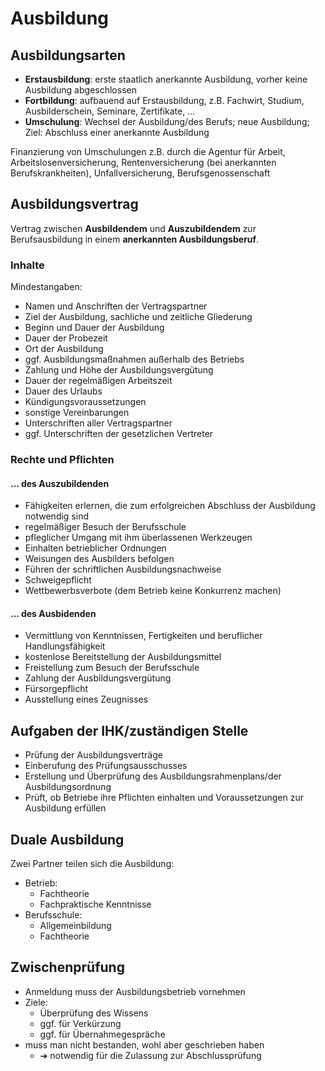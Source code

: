 # Ausbildung

## Ausbildungsarten 

- **Erstausbildung**: erste staatlich anerkannte Ausbildung, vorher keine Ausbildung abgeschlossen
- **Fortbildung**: aufbauend auf Erstausbildung, z.B. Fachwirt, Studium, Ausbilderschein, Seminare, Zertifikate, ...
- **Umschulung**: Wechsel der Ausbildung/des Berufs; neue Ausbildung; Ziel: Abschluss einer anerkannte Ausbildung



Finanzierung von Umschulungen z.B. durch die Agentur für Arbeit, Arbeitslosenversicherung, Rentenversicherung (bei anerkannten Berufskrankheiten), Unfallversicherung, Berufsgenossenschaft



## Ausbildungsvertrag 

Vertrag zwischen **Ausbildendem** und **Auszubildendem** zur Berufsausbildung in einem **anerkannten Ausbildungsberuf**.



### Inhalte 

Mindestangaben:

- Namen und Anschriften der Vertragspartner
- Ziel der Ausbildung, sachliche und zeitliche Gliederung
- Beginn und Dauer der Ausbildung
- Dauer der Probezeit
- Ort der Ausbildung
- ggf. Ausbildungsmaßnahmen außerhalb des Betriebs
- Zahlung und Höhe der Ausbildungsvergütung
- Dauer der regelmäßigen Arbeitszeit
- Dauer des Urlaubs
- Kündigungsvoraussetzungen
- sonstige Vereinbarungen
- Unterschriften aller Vertragspartner
- ggf. Unterschriften der gesetzlichen Vertreter



### Rechte und Pflichten 

#### ... des Auszubildenden

- Fähigkeiten erlernen, die zum erfolgreichen Abschluss der Ausbildung notwendig sind
- regelmäßiger Besuch der Berufsschule
- pfleglicher Umgang mit ihm überlassenen Werkzeugen
- Einhalten betrieblicher Ordnungen
- Weisungen des Ausbilders befolgen
- Führen der schriftlichen Ausbildungsnachweise
- Schweigepflicht
- Wettbewerbsverbote (dem Betrieb keine Konkurrenz machen)



#### ... des Ausbidenden 

- Vermittlung von Kenntnissen, Fertigkeiten und beruflicher Handlungsfähigkeit
- kostenlose Bereitstellung der Ausbildungsmittel
- Freistellung zum Besuch der Berufsschule
- Zahlung der Ausbildungsvergütung
- Fürsorgepflicht
- Ausstellung eines Zeugnisses



## Aufgaben der IHK/zuständigen Stelle 

- Prüfung der Ausbildungsverträge
- Einberufung des Prüfungsausschusses
- Erstellung und Überprüfung des Ausbildungsrahmenplans/der Ausbildungsordnung 
- Prüft, ob Betriebe ihre Pflichten einhalten und Voraussetzungen zur Ausbildung erfüllen



## Duale Ausbildung 

Zwei Partner teilen sich die Ausbildung:

- Betrieb:
  - Fachtheorie
  - Fachpraktische Kenntnisse
- Berufsschule:
  - Allgemeinbildung
  - Fachtheorie



## Zwischenprüfung 

- Anmeldung muss der Ausbildungsbetrieb vornehmen
- Ziele: 
  - Überprüfung des Wissens
  - ggf. für Verkürzung
  - ggf. für Übernahmegespräche
- muss man nicht bestanden, wohl aber geschrieben haben
  - &#10132; notwendig für die Zulassung zur Abschlussprüfung

